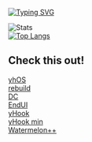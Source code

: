 [![Typing SVG](https://readme-typing-svg.demolab.com?font=Fira+Code&weight=700&size=27&duration=3000&pause=100&color=9e57eb&background=16131700&repeat=false&width=435&lines=Hi!%2C+I'm+aceinetx)](https://git.io/typing-svg)

![Stats](https://github-readme-stats.vercel.app/api?username=aceinetx\&show_icons=true\&theme=radical&bg_color=161317&title_color=8b57eb&text_color=D8C6CB)<br>
[![Top Langs](https://github-readme-stats.vercel.app/api/top-langs/?username=aceinetx&layout=compact&hide_progress=true&theme=radical&bg_color=161317&title_color=8b57eb&text_color=D8C6CB)](https://github.com/anuraghazra/github-readme-stats)
## Check this out!
[yhOS](https://github.com/aceinetx/yhos)<br>
[rebuild](https://github.com/aceinetx/rebuild)<br>
[DC](https://github.com/dc-lang)<br>
[EndUI](https://github.com/aceinetx/endui)<br>
[yHook](https://github.com/aceinetx/yHook)<br>
[yHook min](https://gist.github.com/aceinetx/8a31695d3c0d9eaf9a9a071590aa7ba7)<br>
[Watermelon++](https://github.com/aceinetx/Watermelon)<br>
